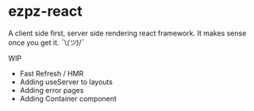 # ezpz-react

A client side first, server side rendering react framework.
It makes sense once you get it. ¯\\_(ツ)_/¯ 

WIP
- Fast Refresh / HMR
- Adding useServer to layouts
- Adding error pages
- Adding Container component
